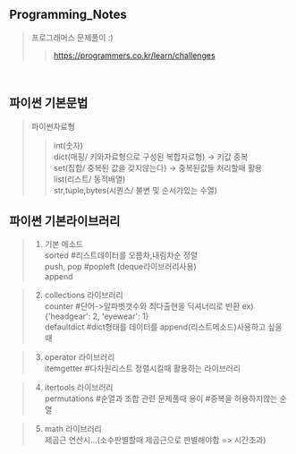## Programming_Notes
> 프로그래머스 문제풀이 :)
>> https://programmers.co.kr/learn/challenges
  
<br>    

## 파이썬 기본문법
>  파이썬자료형
>>  int(숫자)  
    dict(매핑/ 키와자료형으로 구성된 복합자료형) -> 키값 중복  
    set(집합/ 중복된 값을 갖지않는다) -> 중복된값들 처리할때 활용  
    list(리스트/ 동적배열)  
    str,tuple,bytes(시퀀스/ 불변 및 순서가있는 수열)
    
## 파이썬 기본라이브러리


>    1. 기본 메소드  
     sorted #리스트데이터를 오름차,내림차순 정렬  
     push, pop #popleft (deque라이브러리사용)  
     append  
     
>    2. collections 라이브러리  
     counter #단어->알파벳갯수와 최다출현을 딕셔너리로 반환 ex) {'headgear': 2, 'eyewear': 1}  
     defaultdict #dict형태를 데이터를 append(리스트메소드)사용하고 싶을 때 
     
>    3. operator 라이브러리  
     itemgetter #다차원리스트 정렬시킬때 활용하는 라이브러리   
     
>    4. itertools 라이브러리  
     permutations #순열과 조합 관련 문제풀때 용이  #중복을 허용하지않는 순열
                  
>    5. math 라이브러리    
     제곱근 연산시...(소수판별할때 제곱근으로 판별해야함 => 시간초과)
